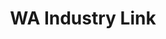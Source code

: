 ---
layout: page
title: WA Industry Link
client: Dept. of Jobs, Tourism, Science and Innovation
image: /assets/images/projects/industrylink.wa.gov.au_ (1).png
---